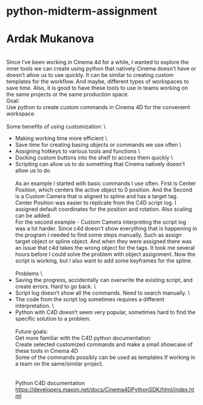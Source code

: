 # python-midterm-assignment
# Ardak Mukanova
\
Since I’ve been working in Cinema 4d for a while, I wanted to explore the inner tools we can create using python that natively Cinema doesn’t have or doesn’t allow us to use quickly. It can be similar to creating custom templates for the workflow. And maybe, different types of workspaces to save time. Also, it is good to have these tools to use in teams working on the same projects or the same production space.
\
Goal:
\
Use python to create custom commands in Cinema 4D for the convenient workspace. 
\
\
Some benefits of using customization:
\ 
- Making working time more efficient
\ 
- Save time for creating basing objects or commands we use often
\
- Assigning hotkeys to various tools and functions
\
- Docking custom buttons into the shelf to access them quickly
\
- Scripting can allow us to do something that Cinema natively doesn’t allow us to do
\
\
As an example I started with basic commands I use often. First is Center Position, which centers the active object to 0 position. And the Second is a Custom Camera that is aligned to spline and has a target tag. 
\
Center Position was easier to replicate from the C4D script log. I assigned default coordinates for the position and rotation. Also scaling can be added. 
\
For the second example - Custom Camera interpreting the script log was a lot harder. Since c4d doesn't show everything that is happening in the program I needed to find some steps manually. Such as assign target object or spline object. And when they were assigned there was an issue that c4d takes the wrong object for the tags. It took me several hours before I could solve the problem with object assignment. Now the script is working, but I also want to add some keyframes for the spline.
\
\
Problems
\
- Saving the progress, accidentally can overwrite the existing script, and create errors. Hard to go back.
\ 
- Script log doesn’t show all the commands. Need to search manually. 
\
- The code from the script log sometimes requires a different interpretation.
\
- Python with C4D doesn’t seem very popular, sometimes hard to find the specific solution to a problem. 
\
\
Future goals:
\
Get more familiar with the C4D python documentation
\
Create selected customized commands and make a small showcase of these tools in Cinema 4D
\
Some of the commands possibly can be used as templates If working in a team on the same/similar project.
\
\
\
Python C4D documentation
\
https://developers.maxon.net/docs/Cinema4DPythonSDK/html/index.html